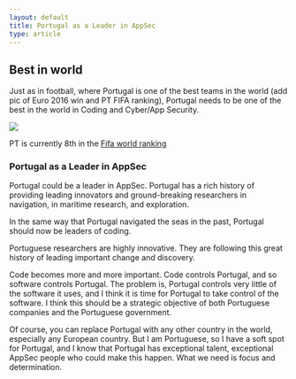```yaml
---
layout: default
title: Portugal as a Leader in AppSec
type: article
---
```

## Best in world

Just as in football, where Portugal is one of the best teams in the world (add pic of Euro 2016 win and PT FIFA ranking), Portugal needs to be one of the best in the world in Coding and Cyber/App Security.

![](http://www.uefa.com/MultimediaFiles/Photo/competitions/Comp_Matches/02/39/05/97/2390597_w2.jpg)

PT is currently 8th in the [Fifa world ranking](http://www.fifa.com/fifa-world-ranking/associations/association=por/men/index.html)


### Portugal as a Leader in AppSec

Portugal could be a leader in AppSec. Portugal has a rich history of providing leading innovators and ground-breaking researchers in navigation, in maritime research, and exploration.

In the same way that Portugal navigated the seas in the past, Portugal should now be leaders of coding.

Portuguese researchers are highly innovative. They are following this great history of leading important change and discovery.

Code becomes more and more important. Code controls Portugal, and so software controls Portugal. The problem is, Portugal controls very little of the software it uses, and I think it is time for Portugal to take control of the software. I think this should be a strategic objective of both Portuguese companies and the Portuguese government.

Of course, you can replace Portugal with any other country in the world, especially any European country. But I am Portuguese, so I have a soft spot for Portugal, and I know that Portugal has exceptional talent, exceptional AppSec people who could make this happen. What we need is focus and determination.
